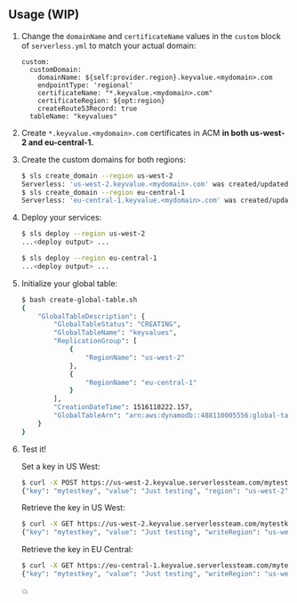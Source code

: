 ## Usage (WIP)

1. Change the `domainName` and `certificateName` values in the `custom` block of `serverless.yml` to match your actual domain:

    ```
    custom:
      customDomain:
        domainName: ${self:provider.region}.keyvalue.<mydomain>.com
        endpointType: 'regional'
        certificateName: "*.keyvalue.<mydomain>.com"
        certificateRegion: ${opt:region}
        createRoute53Record: true
      tableName: "keyvalues"
    ```
    
2. Create `*.keyvalue.<mydomain>.com` certificates in ACM **in both us-west-2 and eu-central-1.**

3. Create the custom domains for both regions:

    ```bash
    $ sls create_domain --region us-west-2
    Serverless: 'us-west-2.keyvalue.<mydomain>.com' was created/updated. New domains may take up to 40 minutes to be initialized.
    $ sls create_domain --region eu-central-1
    Serverless: 'eu-central-1.keyvalue.<mydomain>.com' was created/updated. New domains may take up to 40 minutes to be initialized.
    ```
    
4. Deploy your services:

	```bash
	$ sls deploy --region us-west-2
	...<deploy output> ...
	
	$ sls deploy --region eu-central-1
	...<deploy output> ...
	```

5. Initialize your global table:

	```bash
	$ bash create-global-table.sh
	{
	    "GlobalTableDescription": {
	        "GlobalTableStatus": "CREATING",
	        "GlobalTableName": "keyvalues",
	        "ReplicationGroup": [
	            {
	                "RegionName": "us-west-2"
	            },
	            {
	                "RegionName": "eu-central-1"
	            }
	        ],
	        "CreationDateTime": 1516118222.157,
	        "GlobalTableArn": "arn:aws:dynamodb::488110005556:global-table/keyvalues"
	    }
	}
	```

6. Test it!

	Set a key in US West:
	
	```bash
	$ curl -X POST https://us-west-2.keyvalue.serverlessteam.com/mytestkey -d '{"value": "Just testing"}'
	{"key": "mytestkey", "value": "Just testing", "region": "us-west-2"}
	```
	
	Retrieve the key in US West:
	
	```bash
	$ curl -X GET https://us-west-2.keyvalue.serverlessteam.com/mytestkey
	{"key": "mytestkey", "value": "Just testing", "writeRegion": "us-west-2", "readRegion": "us-west-2"}
	```
	
	Retrieve the key in EU Central:
	
	```bash
	$ curl -X GET https://eu-central-1.keyvalue.serverlessteam.com/mytestkey
	{"key": "mytestkey", "value": "Just testing", "writeRegion": "us-west-2", "readRegion": "eu-central-1"}
	```

	💥